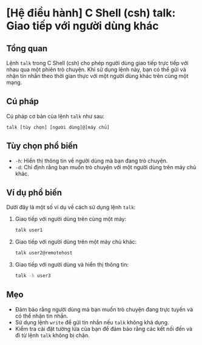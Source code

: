 # [Hệ điều hành] C Shell (csh) talk: Giao tiếp với người dùng khác

## Tổng quan
Lệnh `talk` trong C Shell (csh) cho phép người dùng giao tiếp trực tiếp với nhau qua một phiên trò chuyện. Khi sử dụng lệnh này, bạn có thể gửi và nhận tin nhắn theo thời gian thực với một người dùng khác trên cùng một mạng.

## Cú pháp
Cú pháp cơ bản của lệnh `talk` như sau:
```
talk [tùy chọn] [người dùng]@[máy chủ]
```

## Tùy chọn phổ biến
- `-h`: Hiển thị thông tin về người dùng mà bạn đang trò chuyện.
- `-d`: Chỉ định rằng bạn muốn trò chuyện với một người dùng trên máy chủ khác.

## Ví dụ phổ biến
Dưới đây là một số ví dụ về cách sử dụng lệnh `talk`:

1. Giao tiếp với người dùng trên cùng một máy:
   ```bash
   talk user1
   ```

2. Giao tiếp với người dùng trên một máy chủ khác:
   ```bash
   talk user2@remotehost
   ```

3. Giao tiếp với người dùng và hiển thị thông tin:
   ```bash
   talk -h user3
   ```

## Mẹo
- Đảm bảo rằng người dùng mà bạn muốn trò chuyện đang trực tuyến và có thể nhận tin nhắn.
- Sử dụng lệnh `write` để gửi tin nhắn nếu `talk` không khả dụng.
- Kiểm tra cài đặt tường lửa của bạn để đảm bảo rằng các kết nối đến và đi từ lệnh `talk` không bị chặn.